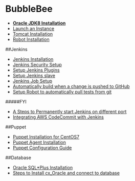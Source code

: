 # BubbleBee
- [**Oracle JDK8 Installation**](docs/jdk-installation.md)
- [Launch an Instance](docs/Launch-an-Instance.md)
- [Tomcat Installation](docs/Tomcat-Installation.md)
- [Robot Installation](docs/Robot-Installation.md)


##Jenkins
- [Jenkins Installation](docs/jenkins-installation.md)
- [Jenkins Security Setup](docs/jenkins-security.md)
- [Setup Jenkins Plugins](docs/Setup-Jenkins-Plugins.md)
- [Setup Jenkins slave](docs/Setup-Jenkins-Slave.md)
- [Jenkins Job Setup](docs/JenkinsJob-Setup.md)
- [Automatically build when a change is pushed to GitHub](docs/jenkins-github-auto.md)
- [Setup Robot to automatically pull tests from git](docs/auto_pull_test.md)

#####FYI
- [A Steps to Permanently start Jenkins on different port](docs/jenkins-diff-port.md)
- [Integrating AWS CodeCommit with Jenkins](docs/aws-codecommit.md)

##Puppet
- [Puppet Installation for CentOS7](docs/puppet-install.md)
- [Puppet Agent Installation](docs/puppet-agent-install.md)
- [Puppet Configuration Guide](docs/puppet-configuration.md)

##Database  
- [Oracle SQL*Plus Installation](docs/sqlplus-installation.md)
- [Steps to Install cx_Oracle and connect to database](docs/cx_oracle-install.md)